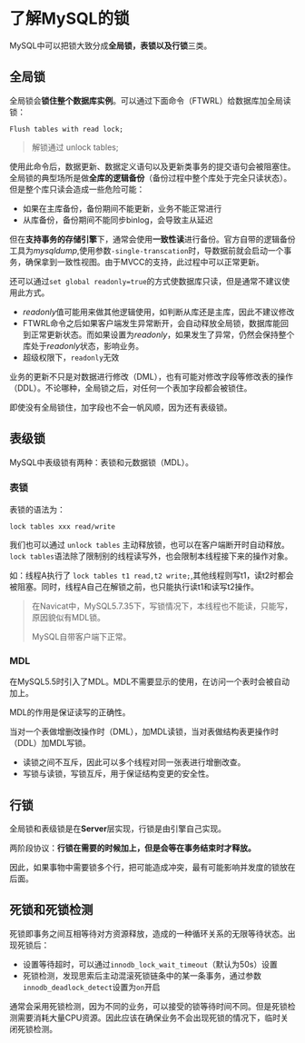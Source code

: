 # 了解MySQL的锁

MySQL中可以把锁大致分成**全局锁，表锁以及行锁**三类。

## 全局锁

全局锁会**锁住整个数据库实例**。可以通过下面命令（FTWRL）给数据库加全局读锁：

`Flush tables with read lock;`

> 解锁通过 unlock tables;

使用此命令后，数据更新、数据定义语句以及更新类事务的提交语句会被阻塞住。全局锁的典型场所是做**全库的逻辑备份**（备份过程中整个库处于完全只读状态）。但是整个库只读会造成一些危险可能：

- 如果在主库备份，备份期间不能更新，业务不能正常进行
- 从库备份，备份期间不能同步binlog，会导致主从延迟

但在**支持事务的存储引擎**下，通常会使用**一致性读**进行备份。官方自带的逻辑备份工具为*mysqldump*,使用参数`-single-transcation`时，导数据前就会启动一个事务，确保拿到一致性视图。由于MVCC的支持，此过程中可以正常更新。



还可以通过`set global readonly=true`的方式使数据库只读，但是通常不建议使用此方式。

- *readonly*值可能用来做其他逻辑使用，如判断从库还是主库，因此不建议修改
- FTWRL命令之后如果客户端发生异常断开，会自动释放全局锁，数据库能回到正常更新状态。而如果设置为*readonly*，如果发生了异常，仍然会保持整个库处于*readonly*状态，影响业务。
- 超级权限下，`readonly`无效

业务的更新不只是对数据进行修改（DML），也有可能对修改字段等修改表的操作（DDL）。不论哪种，全局锁之后，对任何一个表加字段都会被锁住。

即使没有全局锁住，加字段也不会一帆风顺，因为还有表级锁。



## 表级锁

MySQL中表级锁有两种：表锁和元数据锁（MDL）。

### 表锁

表锁的语法为：

`lock tables xxx read/write`

我们也可以通过 `unlock tables` 主动释放锁，也可以在客户端断开时自动释放。`lock tables`语法除了限制别的线程读写外，也会限制本线程接下来的操作对象。

如：线程A执行了 `lock tables t1 read,t2 write;`,其他线程则写t1，读t2时都会被阻塞。同时，线程A自己在解锁之前，也只能执行读t1和读写t2操作。

> 在Navicat中，MySQL5.7.35下，写锁情况下，本线程也不能读，只能写，原因貌似有MDL锁。
>
> MySQL自带客户端下正常。



### MDL



在MySQL5.5时引入了MDL。MDL不需要显示的使用，在访问一个表时会被自动加上。

MDL的作用是保证读写的正确性。

当对一个表做增删改操作时（DML），加MDL读锁，当对表做结构表更操作时（DDL）加MDL写锁。

- 读锁之间不互斥，因此可以多个线程对同一张表进行增删改查。
- 写锁与读锁，写锁互斥，用于保证结构变更的安全性。



## 行锁

全局锁和表级锁是在**Server**层实现，行锁是由引擎自己实现。

两阶段协议：**行锁在需要的时候加上，但是会等在事务结束时才释放。**

因此，如果事物中需要锁多个行，把可能造成冲突，最有可能影响并发度的锁放在后面。

## 死锁和死锁检测

死锁即事务之间互相等待对方资源释放，造成的一种循环关系的无限等待状态。出现死锁后：

- 设置等待超时，可以通过`innodb_lock_wait_timeout`（默认为50s）设置
- 死锁检测，发现思索后主动混滚死锁链条中的某一条事务，通过参数`innodb_deadlock_detect`设置为`on`开启

通常会采用死锁检测，因为不同的业务，可以接受的锁等待时间不同。但是死锁检测需要消耗大量CPU资源。因此应该在确保业务不会出现死锁的情况下，临时关闭死锁检测。





